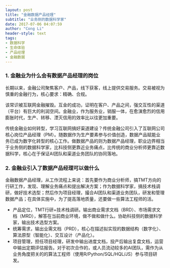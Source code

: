 ```yaml
---
layout: post
title: "金融数据产品经理"
subtitle: "业务侧的数据科学家"
date: 2017-07-06 04:07:59
author: "Cong Li"
header-style: text
tags:
- 数据科学
- 生命体验
- 产品经理
- 金融数据
---
```

### 1. 金融业为什么会有数据产品经理的岗位

长期以来，金融公司聚焦客户、产品，线下获客，线上提供交易服务。交易被视为慎重的金融行为，核心要求：精确、合规。

该常识被互联网金融摧毁。互金的成功，证明在客户、产品之间，强交互性的渠道（平台）有巨大的利润空间。金融业，作为服务业，销服一体，在愈演愈烈的信用膨胀时代，生产、转移、湮灭信用的效率比以往更加重要。

传统金融业如何转型，学习互联网搞好渠道建设？传统金融公司引入了互联网公司核心岗位产品经理（PM）。随数据作为生产要素参与价值创造，数据产品赋能业务已成为数字化转型的核心工作。做数据产品的则为数据产品经理，职业边界相当于业务侧的数据科学家，比科技侧更靠近业务痛点，比传统的商业分析师更靠近数据科学，核心在于保证AI团队和渠道业务团队的协同落地。

### 2. 金融业引入了数据产品经理可以做什么

金融数据产品经理，从工作流程上来说：首先要作为商业分析师，搞TMT方向的行研工作，发现、理解业务痛点和提出解决方案；作为数据科学家，搞技术栈调研，做好技术选型；然后作为项目经理，撮合AI团队和渠道业务团队，研发和管理数据产品；在具体实施中，为了提高落地质量，还要做一些算法工程师的活。

  * 产品定位，TMT行研+技术栈调研。输出商业需求文档（BRD）、市场需求文档（MRD），解答在当前商业环境，做不做和做什么。协助科技侧的数据科学家，输出技术选型方案。
  * 统筹需求，输出业需文档（PRD），核心在描述拟实现的数据结构（数字化）、算法原型（智能化）、交互设计（产品化）。
  * 项目管理，担任项目经理，研发中输出进度文档，投产后输出复盘文档，运营中输出定期评估报告。对于初次合作的，或人员流动较多的AI团队，需作为从业务角度把关的的算法工程师（使用R/Python/SQL/HQL/JS）参与项目研发。
